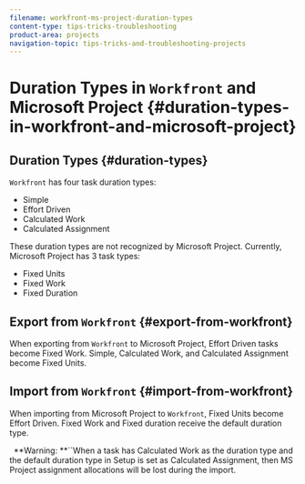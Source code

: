 ```yaml
---
filename: workfront-ms-project-duration-types
content-type: tips-tricks-troubleshooting
product-area: projects
navigation-topic: tips-tricks-and-troubleshooting-projects
---
```





# Duration Types in `Workfront` and Microsoft Project {#duration-types-in-workfront-and-microsoft-project}



## Duration Types {#duration-types}

`Workfront` has four task duration types:



* Simple
* Effort Driven
* Calculated Work
* Calculated Assignment


These duration types are not recognized by Microsoft Project. Currently, Microsoft Project has 3 task types:



* Fixed Units
* Fixed Work
* Fixed Duration 




## Export from `Workfront` {#export-from-workfront}

When exporting from `Workfront` to Microsoft Project, Effort Driven tasks become Fixed Work. Simple, Calculated Work, and Calculated Assignment become Fixed Units. 


## Import from `Workfront` {#import-from-workfront}

When importing from Microsoft Project to `Workfront`, Fixed Units become Effort Driven. Fixed Work and Fixed duration receive the default duration type.


` `**Warning: **``When a task has Calculated Work as the duration type and the default duration type in Setup is set as Calculated Assignment, then MS Project assignment allocations will be lost during the import.
